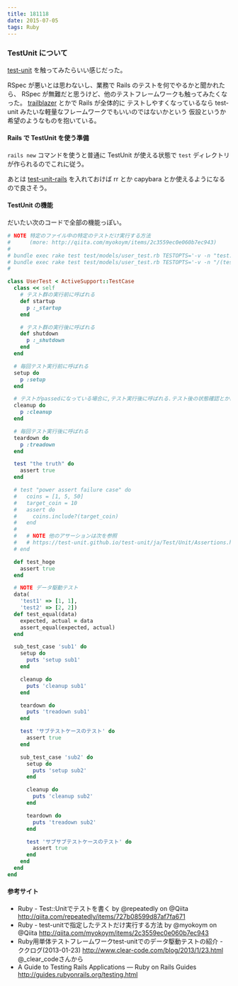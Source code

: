 ```yaml
---
title: 181118
date: 2015-07-05
tags: Ruby
---
```


### TestUnit について

[test-unit](https://github.com/test-unit/test-unit) を触ってみたらいい感じだった。

RSpec が悪いとは思わないし、業務で Rails のテストを何でやるかと聞かれたら、
RSpec が無難だと思うけど、他のテストフレームワークも触ってみたくなった。
[trailblazer](https://github.com/apotonick/trailblazer) とかで Rails が全体的に
テストしやすくなっているなら test-unit みたいな軽量なフレームワークでもいいのではないかという
仮設というか希望のようなものを抱いている。

#### Rails で TestUnit を使う準備

`rails new` コマンドを使うと普通に TestUnit が使える状態で `test` ディレクトリが作られるのでこれに従う。

あとは [test-unit-rails](https://github.com/test-unit/test-unit-rails) を入れておけば rr とか capybara とか使えるようになるので良さそう。

#### TestUnit の機能

だいたい次のコードで全部の機能っぽい。

```ruby
# NOTE 特定のファイル中の特定のテストだけ実行する方法
#      (more: http://qiita.com/myokoym/items/2c3559ec0e060b7ec943)
#
# bundle exec rake test test/models/user_test.rb TESTOPTS='-v -n "test: the truth"'
# bundle exec rake test test/models/user_test.rb TESTOPTS='-v -n "/(test: the truth|test_hoge)/"'
#

class UserTest < ActiveSupport::TestCase
  class << self
    # テスト群の実行前に呼ばれる
    def startup
      p :_startup
    end

    # テスト群の実行後に呼ばれる
    def shutdown
      p :_shutdown
    end
  end

  # 毎回テスト実行前に呼ばれる
  setup do
    p :setup
  end

  # テストがpassedになっている場合に,テスト実行後に呼ばれる.テスト後の状態確認とかに使える
  cleanup do
    p :cleanup
  end

  # 毎回テスト実行後に呼ばれる
  teardown do
    p :treadown
  end

  test "the truth" do
    assert true
  end

  # test "power assert failure case" do
  #   coins = [1, 5, 50]
  #   target_coin = 10
  #   assert do
  #     coins.include?(target_coin)
  #   end
  #
  #   # NOTE 他のアサーションは次を参照
  #   # https://test-unit.github.io/test-unit/ja/Test/Unit/Assertions.html#assert-instance_method
  # end

  def test_hoge
    assert true
  end

  # NOTE データ駆動テスト
  data(
    'test1' => [1, 1],
    'test2' => [2, 2])
  def test_equal(data)
    expected, actual = data
    assert_equal(expected, actual)
  end

  sub_test_case 'sub1' do
    setup do
      puts 'setup sub1'
    end

    cleanup do
      puts 'cleanup sub1'
    end

    teardown do
      puts 'treadown sub1'
    end

    test 'サブテストケースのテスト' do
      assert true
    end

    sub_test_case 'sub2' do
      setup do
        puts 'setup sub2'
      end

      cleanup do
        puts 'cleanup sub2'
      end

      teardown do
        puts 'treadown sub2'
      end

      test 'サブサブテストケースのテスト' do
        assert true
      end
    end
  end
end
```

#### 参考サイト

- Ruby - Test::Unitでテストを書く by @repeatedly on @Qiita http://qiita.com/repeatedly/items/727b08599d87af7fa671
- Ruby - test-unitで指定したテストだけ実行する方法 by @myokoym on @Qiita http://qiita.com/myokoym/items/2c3559ec0e060b7ec943
- Ruby用単体テストフレームワークtest-unitでのデータ駆動テストの紹介 - ククログ(2013-01-23) http://www.clear-code.com/blog/2013/1/23.html @_clear_codeさんから
- A Guide to Testing Rails Applications — Ruby on Rails Guides http://guides.rubyonrails.org/testing.html
